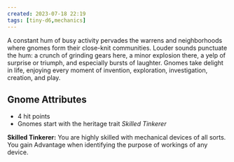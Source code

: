 ```yaml
---
created: 2023-07-18 22:19
tags: [tiny-d6,mechanics]
---
```

A constant hum of busy activity pervades the warrens and neighborhoods where gnomes form their close-knit communities. Louder sounds punctuate the hum: a crunch of grinding gears here, a minor explosion there, a yelp of surprise or triumph, and especially bursts of laughter. Gnomes take delight in life, enjoying every moment of invention, exploration, investigation, creation, and play.

## Gnome Attributes
- 4 hit points
- Gnomes start with the heritage trait *Skilled Tinkerer*

**Skilled Tinkerer:** You are highly skilled with mechanical devices of all sorts. You gain Advantage when identifying the purpose of workings of any device.